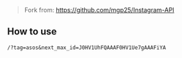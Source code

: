 > Fork from: https://github.com/mgp25/Instagram-API

## How to use

 ```
/?tag=asos&next_max_id=J0HV1UhFQAAAF0HV1Ue7gAAAFiYA
```
